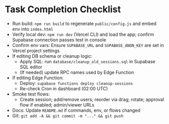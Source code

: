 # Task Completion Checklist

- Run build: `npm run build` to regenerate `public/config.js` and embed env into `index.html`
- Verify local dev: `npm run dev` (Vercel CLI) and load the app; confirm Supabase connection passes test in console
- Confirm env vars: Ensure `SUPABASE_URL` and `SUPABASE_ANON_KEY` are set in Vercel project settings
- If editing DB schema or cleanup logic:
  - Apply SQL: run `database/cleanup_old_sessions.sql` in Supabase SQL editor
  - (If needed) update RPC names used by Edge Function
- If editing Edge Function:
  - Deploy: `supabase functions deploy cleanup-sessions`
  - Re-check Cron in dashboard (02:00 UTC)
- Smoke test flows:
  - Create session; add/remove users; reorder via drag; rotate; approval flow if enabled; admin/viewer URLs
- Docs: Update `README.md` if commands, env, or flows changed
- Git: `git add -A && git commit -m "..." && git push`